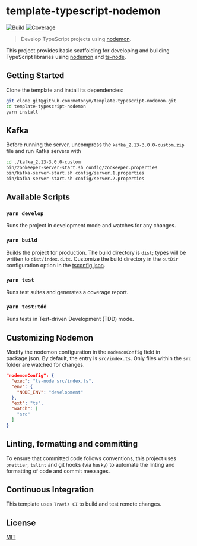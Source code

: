 # template-typescript-nodemon

[![Build][build]][build-badge]
[![Coverage][codecov-shield]][codecov]

> Develop TypeScript projects using [nodemon](https://github.com/remy/nodemon).

This project provides basic scaffolding for developing and building TypeScript libraries using [nodemon](https://github.com/remy/nodemon) and [ts-node](https://github.com/TypeStrong/ts-node).

## Getting Started

Clone the template and install its dependencies:

```bash
git clone git@github.com:metonym/template-typescript-nodemon.git
cd template-typescript-nodemon
yarn install
```

## Kafka

Before running the server, uncompress the `kafka_2.13-3.0.0-custom.zip` file and run Kafka servers with

```sh
cd ./kafka_2.13-3.0.0-custom
bin/zookeeper-server-start.sh config/zookeeper.properties
bin/kafka-server-start.sh config/server.1.properties
bin/kafka-server-start.sh config/server.2.properties
```

## Available Scripts

### `yarn develop`

Runs the project in development mode and watches for any changes.

### `yarn build`

Builds the project for production. The build directory is `dist`; types will be written to `dist/index.d.ts`. Customize the build directory in the `outDir` configuration option in the [tsconfig.json](tsconfig.json).

### `yarn test`

Runs test suites and generates a coverage report.

### `yarn test:tdd`

Runs tests in Test-driven Development (TDD) mode.

## Customizing Nodemon

Modify the nodemon configuration in the `nodemonConfig` field in package.json. By default, the entry is `src/index.ts`. Only files within the `src` folder are watched for changes.

```json
"nodemonConfig": {
  "exec": "ts-node src/index.ts",
  "env": {
    "NODE_ENV": "development"
  },
  "ext": "ts",
  "watch": [
    "src"
  ]
}
```

## Linting, formatting and committing

To ensure that committed code follows conventions, this project uses `prettier`, `tslint` and git hooks (via `husky`) to automate the linting and formatting of code and commit messages.

## Continuous Integration

This template uses `Travis CI` to build and test remote changes.

## License

[MIT](LICENSE)

[build]: https://travis-ci.com/metonym/template-typescript-nodemon.svg?branch=master
[build-badge]: https://travis-ci.com/metonym/template-typescript-nodemon
[codecov]: https://codecov.io/gh/metonym/template-typescript-nodemon
[codecov-shield]: https://img.shields.io/codecov/c/github/metonym/template-typescript-nodemon.svg
